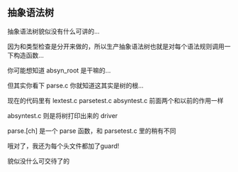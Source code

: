 ## 抽象语法树
抽象语法树貌似没有什么可讲的...

因为和类型检查是分开来做的，所以生产抽象语法树也就是对每个语法规则调用一下构造函数...

你可能想知道 absyn_root 是干嘛的...

但其实你看下 parse.c 你就知道这其实是树的根...

现在的代码里有 lextest.c parsetest.c absyntest.c 前面两个和以前的作用一样

absyntest.c 则是将树打印出来的 driver 

parse.[ch] 是一个 parse 函数，和 parsetest.c 里的稍有不同

哦对了，我还为每个头文件都加了guard!

貌似没什么可交待了的
